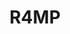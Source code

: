 ---
layout: home

title: R4MP
titleTemplate: Documentation

hero:
  name: R4MP
  text: Reusable Accessible Mapping Platform
  tagline: Documentation
  image:
    src: /logo.svg
    alt: RAMP 4 Logo
  actions:
    - theme: brand
      text: Get Started
      link: toc
    - theme: alt
      text: API Reference
      link: https://sharvenp.github.io/ramp4-docs/api-tech-docs # TODO: Update me!
    - theme: alt
      text: GitHub
      link: https://github.com/ramp4-pcar4/ramp4-pcar4

features:
  - icon: 😀
    title: Accessible
    details: Lorem ipsum...
  - icon: 🎉
    title: Vite Markdown
    details: Lorem ipsum...
  - icon: 🍁
    title: Emoji
    details: Lorem ipsum...
  - icon: 😎
    title: Stylish and cool
    details: Lorem ipsum...
---